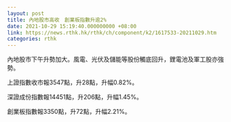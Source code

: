 ```yaml
---
layout: post
title: 內地股市高收　創業板指數升逾2%
date: 2021-10-29 15:19:40.000000000 +08:00
link: https://news.rthk.hk/rthk/ch/component/k2/1617533-20211029.htm
categories: rthk
---
```


內地股市下午升勢加大。風電、光伏及儲能等股份觸底回升，鋰電池及軍工股亦強勢。

上證指數收市報3547點，升28點，升幅0.82%。

深證成份指數報14451點，升206點，升幅1.45%。

創業板指數報3350點，升72點，升幅2.21%。
